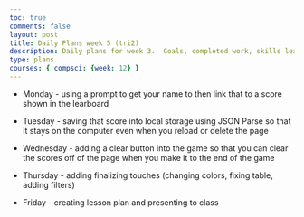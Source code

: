 ```yaml
---
toc: true
comments: false
layout: post
title: Daily Plans week 5 (tri2)
description: Daily plans for week 3.  Goals, completed work, skills learned
type: plans
courses: { compsci: {week: 12} }
---
```



- Monday - using a prompt to get your name to then link that to a score shown in the learboard

- Tuesday - saving that score into local storage using JSON Parse so that it stays on the computer even when you reload or delete the page

- Wednesday - adding a clear button into the game so that you can clear the scores off of the page when you make it to the end of the game

- Thursday - adding finalizing touches (changing colors, fixing table, adding filters) 

- Friday - creating lesson plan and presenting to class

